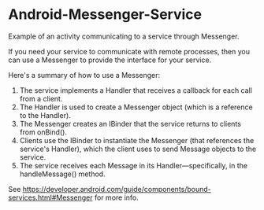 Android-Messenger-Service
=========================

Example of an activity communicating to a service through Messenger.

If you need your service to communicate with remote processes, then you can use a Messenger to provide the interface
for your service. 

Here's a summary of how to use a Messenger:
  1) The service implements a Handler that receives a callback for each call from a client.
  2) The Handler is used to create a Messenger object (which is a reference to the Handler).
  3) The Messenger creates an IBinder that the service returns to clients from onBind().
  4) Clients use the IBinder to instantiate the Messenger (that references the service's Handler),
     which the client uses to send Message objects to the service.
  5) The service receives each Message in its Handler—specifically, in the handleMessage() method.
  
  See https://developer.android.com/guide/components/bound-services.html#Messenger for more info.

